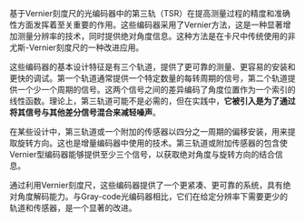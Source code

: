 基于Vernier刻度尺的光编码器中的第三轨（TSR）在提高测量过程的精度和准确性方面发挥着至关重要的作用。这些编码器采用了Vernier方法，这是一种显著增加测量分辨率的技术，同时提供绝对角度信息。这种方法是在卡尺中传统使用的非尤斯-Vernier刻度尺的一种改进应用。

这些编码器的基本设计特征是有三个轨道，提供了更可靠的测量、更容易的安装和更快的调试。第一个轨道通常提供一个特定数量的每转周期的信号，第二个轨道提供一个少一个周期的信号。这两个信号之间的差异编码了角度位置作为一个索引的线性函数。理论上，第三轨道可能不是必需的，但在实践中，**它被引入是为了通过将其信号与其他差分信号混合来减轻噪声**。

在某些设计中，第三轨道或一个附加的传感器以四分之一周期的偏移安装，用来提取旋转方向。这也是增量编码器中使用的技术。第三轨道或附加传感器的包含使Vernier型编码器能够提供至少三个信号，以获取绝对角度与旋转方向的结合信息。

通过利用Vernier刻度尺，这些编码器提供了一个更紧凑、更可靠的系统，具有绝对角度解码能力。与Gray-code光编码器相比，它们在给定分辨率下需要更少的轨道和传感器，是一个显著的改进。

 